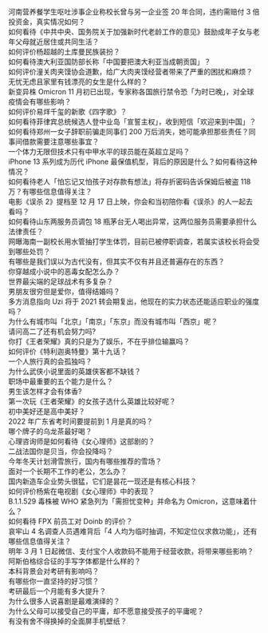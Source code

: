 河南营养餐学生呕吐涉事企业称校长曾与另一企业签 20 年合同，违约需赔付 3 倍投资金，真实情况如何？  
如何看待《中共中央、国务院关于加强新时代老龄工作的意见》鼓励成年子女与老年父母就近居住或共同生活？  
如何评价杨超越的土库曼民族装扮？  
如何看待澳大利亚国防部长称「中国要把澳大利亚当成朝贡国」？  
如何评价潼关肉夹馍协会道歉，给广大肉夹馍经营者带来了严重的困扰和麻烦？  
无忧无虑且家里有钱漂亮的女生是什么样的？  
新变异株 Omicron 11 月初已出现，专家称各国旅行禁令恐「为时已晚」，对全球疫情会有哪些影响？  
如何评价易烊千玺的新歌《四字歌》？  
如何看待菲律宾总统候选人登中业岛「宣誓主权」，收到短信「欢迎来到中国」？  
如何看待郑州一女子辞职前骗走同事们 200 万后消失，她可能承担那些责任？同事间借款需要注意哪些事宜？  
一个体力无限但技术只有中甲水平的球员能在英超立足吗？  
iPhone 13 系列成为历代 iPhone 最保值机型，背后的原因是什么？如何看待这种情况？  
如何看待老人「怕忘记又怕孩子对存款有想法」将存折密码告诉保姆后被盗 118 万？有哪些信息值得关注？  
电影《误杀 2》提档至 12 月 17 日上映，你会和当初陪你看《误杀》的人一起去看吗？  
如何看待山东两服务员调包 18 瓶茅台无人喝出异常，这两位服务员需要承担什么法律责任？  
网曝海南一副校长用水管抽打学生体罚，目前已被停职调查，若属实该校长将会受到哪些处罚？  
有哪些是我们误以为古代没有，但其实不仅有并且还普遍存在的东西？  
你穿越成小说中的恶毒女配怎么办？  
世界最尖端的足球战术有多复杂？  
男朋友很穷但是爱你，值得结婚吗？  
多方消息指向 Uzi 将于 2021 转会期复出，他现在的实力状态还能适应职业的强度吗？  
为什么有城市叫「北京」「南京」「东京」而没有城市叫「西京」呢？  
请问高二了还有机会努力吗?  
你打《王者荣耀》真的只是为了娱乐，不在乎排位输赢吗？  
如何评价《特利迦奥特曼》第十九话？  
一个人旅行真的会孤独吗？  
为什么武侠小说里面的英雄侠客都不缺钱？  
职场中最重要的五个能力是什么？  
男生该怎样才会有体香?  
第一次玩《王者荣耀》的女孩子选什么英雄比较好呢？  
初中美好还是高中美好？  
2022 年广东省考时间要提前到 1 月是真的吗？  
哪个牌子的乌龙茶最好喝？  
心理咨询师是如何看待《女心理师》这部剧的？  
二战法国你是贝当，你会投降吗？  
今年冬天计划滑雪旅行，国内有哪些推荐的雪场？  
面对一个长期不工作的老公，怎么办？  
国内新造车企业势头很猛，它们是昙花一现还是有核心科技？  
如何评价杨紫在电视剧《女心理师》中的表现？  
B.1.1.529 毒株被 WHO 紧急列为「需担忧变种」并命名为 Omicron，这意味着什么？  
如何看待 FPX 前员工对 Doinb 的评价？  
哀牢山 4 名调查人员遇难背后「4 人均为临时抽调，不知定位仪求救功能」，还有哪些信息值得关注？  
明年 3 月 1 日起微信、支付宝个人收款码不能用于经营收款，将带来哪些影响？  
阿斯伯格综合征的手写字体都是什么样的？  
本科背景会对考研有影响吗？  
有哪些你一直坚持的好习惯？  
考研最后一个月能有多大提升？  
为什么很多人说喜剧是最难演绎的？  
为什么父母可以接受自己的平庸，却不愿意接受孩子的平庸呢？  
有没有舍不得换掉的全面屏手机壁纸？  
